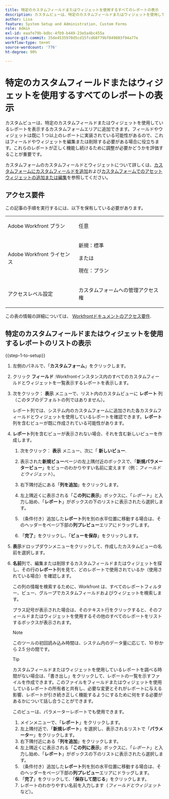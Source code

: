 ```yaml
---
title: 特定のカスタムフィールドまたはウィジェットを使用するすべてのレポートの表示
description: カスタムビューは、特定のカスタムフィールドまたはウィジェットを使用しているレポートを表示するカスタムフォームエリアに追加できます。フィールドやウィジェットは既に 1 つ以上のレポートに実装されている可能性があるので、これはフィールドやウィジェットを編集または削除する必要がある場合に役立ちます。これらのレポートが正しく機能し続けるために調整が必要かどうかを評価することが重要です。
author: Lisa
feature: System Setup and Administration, Custom Forms
role: Admin
exl-id: eaafe79b-bdbc-4fb9-b449-23e5a4bc455a
source-git-commit: 35de4535970d5cd15fcd68f79bf849803f94a77e
workflow-type: tm+mt
source-wordcount: '776'
ht-degree: 90%

---
```


# 特定のカスタムフィールドまたはウィジェットを使用するすべてのレポートの表示

カスタムビューは、特定のカスタムフィールドまたはウィジェットを使用しているレポートを表示するカスタムフォームエリアに追加できます。フィールドやウィジェットは既に 1 つ以上のレポートに実装されている可能性があるので、これはフィールドやウィジェットを編集または削除する必要がある場合に役立ちます。これらのレポートが正しく機能し続けるために調整が必要かどうかを評価することが重要です。

カスタムフォームのカスタムフィールドとウィジェットについて詳しくは、[カスタムフォームにカスタムフィールドを追加](../../../administration-and-setup/customize-workfront/create-manage-custom-forms/add-a-custom-field-to-a-custom-form.md)および[カスタムフォームでのアセットウィジェットの追加または編集](../../../administration-and-setup/customize-workfront/create-manage-custom-forms/add-widget-or-edit-its-properties-in-a-custom-form.md)を参照してください。

## アクセス要件

この記事の手順を実行するには、以下を保有している必要があります。

<table style="table-layout:auto"> 
 <col> 
 <col> 
 <tbody> 
  <tr data-mc-conditions=""> 
   <td role="rowheader"> <p>Adobe Workfront プラン</p> </td> 
   <td>任意</td> 
  </tr> 
  <tr> 
   <td role="rowheader">Adobe Workfront ライセンス</td> 
   <td>
   <p>新規：標準</p>
   <p>または</p>
   <p>現在：プラン</p></td>
  </tr> 
  <tr data-mc-conditions=""> 
   <td role="rowheader">アクセスレベル設定</td> 
   <td> <p>カスタムフォームへの管理アクセス権</p> </td> 
  </tr> 
 </tbody> 
</table>

この表の情報の詳細については、 [Workfrontドキュメントのアクセス要件](/help/quicksilver/administration-and-setup/add-users/access-levels-and-object-permissions/access-level-requirements-in-documentation.md).

## 特定のカスタムフィールドまたはウィジェットを使用するレポートのリストの表示

{{step-1-to-setup}}

1. 左側のパネルで、「**カスタムフォーム**」をクリックします。
1. クリック **フィールド** :Workfrontインスタンス内のすべてのカスタムフィールドとウィジェットを一覧表示するレポートを表示します。

1. 次をクリック： **表示** メニューで、リスト内のカスタムビューに **レポート** 列（このタブのデフォルトの列ではありません）。

   レポート列では、システム内のカスタムフォームに追加された各カスタムフィールドとウィジェットを使用しているレポートを確認できます。**レポート**&#x200B;列を含むビューが既に作成されている可能性があります。

1. **レポート**&#x200B;列を含むビューが表示されない場合、それを含む新しいビューを作成します。

   1. 次をクリック： **表示** メニュー、次に「 **新しいビュー**.

   1. 表示された&#x200B;**新規ビュー**&#x200B;ページの左上隅付近のボックスで、「**新規パラメータービュー**」をビューのわかりやすい名前に変えます（例：*フィールドとウィジェット*）。

   1. 右下隅付近にある「**列を追加**」をクリックします。
   1. 左上隅近くに表示される「**この列に表示**」ボックスに、「*レポート*」と入力し始め、「**レポート**」がボックスの下のリストに表示されたら選択します。

   1. （条件付き）追加した&#x200B;**レポート**&#x200B;列を別の水平位置に移動する場合は、そのヘッダーをページ下部の&#x200B;**列プレビュー**&#x200B;エリアにドラッグします。

   1. 「**完了**」をクリックし、「**ビューを保存**」をクリックします。

1. **表示**&#x200B;ドロップダウンメニューをクリックして、作成したカスタムビューの名前を選択します。
1. **名前**&#x200B;列で、編集または削除するカスタムフィールドまたはウィジェットを探し、その行の&#x200B;**レポート**&#x200B;列を見て、どのレポートで使用されているか（使用されている場合）を確認します。

   この列の情報を検索するために、Workfront は、すべてのレポートフィルター、ビュー、グループでカスタムフィールドおよびウィジェットを検索します。

   プラス記号が表示された場合は、そのテキスト行をクリックすると、そのフィールドまたはウィジェットを使用するその他のすべてのレポートをリストするボックスが表示されます。

   >[!NOTE]
   >
   >このツールの初回読み込み時間は、システム内のデータ量に応じて、10 秒から 2.5 分の間です。

   >[!TIP]
   >
   >カスタムフィールドまたはウィジェットを使用しているレポートを調べる時間がない場合は、「書き出し」をクリックして、レポートの一覧を示すファイルを作成できます。このファイルをフィールドまたはウィジェットを使用しているレポートの所有者と共有し、必要な変更とそれがレポートに与える影響、レポートが引き続き正しく機能するようにするために何をする必要があるかについて話し合うことができます。
   >
   >このビューは、パラメーターレポートでも使用できます。
   >      
   > 1. メインメニューで、「**レポート**」をクリックします。
   > 1. 左上隅付近で、「**新規レポート**」を選択し、表示されるリストで「**パラメーター**」をクリックします。
   > 1. 右下隅付近にある「**列を追加**」をクリックします。
   > 1. 左上隅近くに表示される「**この列に表示**」ボックスに、「*レポート*」と入力し始め、「**レポート**」がボックスの下のリストに表示されたら選択します。
   > 1. （条件付き）追加した&#x200B;**レポート**&#x200B;列を別の水平位置に移動する場合は、そのヘッダーをページ下部の&#x200B;**列プレビュー**&#x200B;エリアにドラッグします。
   > 1. 「**完了**」をクリックして、「**保存して閉じる**」をクリックします。
   > 1. レポートのわかりやすい名前を入力します（*フィールドとウィジェット*&#x200B;など）。
